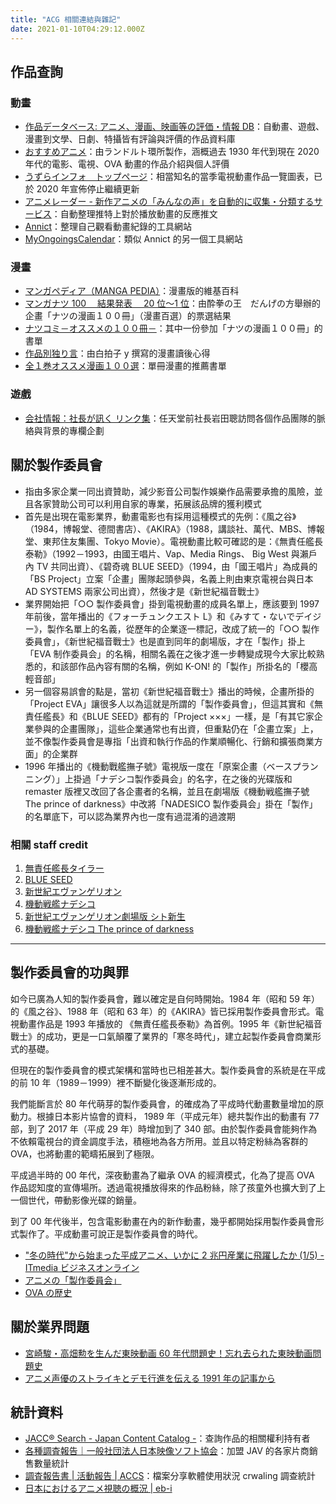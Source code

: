 ```yaml
---
title: "ACG 相關連結與雜記"
date: 2021-01-10T04:29:12.000Z
---
```


## 作品查詢

### 動畫

- [作品データベース: アニメ、漫画、映画等の評価・情報 DB](https://sakuhindb.com/)：自動畫、遊戲、漫畫到文學、日劇、特攝皆有評論與評價的作品資料庫
- [おすすめアニメ](http://www001.upp.so-net.ne.jp/tsuribe/anime/animej.html)：由ランドルト環所製作，涵概過去 1930 年代到現在 2020 年代的電影、電視、OVA 動畫的作品介紹與個人評價
- [うずらインフォ　トップページ](https://uzurainfo.han-be.com/index.html)：相當知名的當季電視動畫作品一覽圖表，已於 2020 年宣佈停止繼續更新
- [アニメレーダー - 新作アニメの「みんなの声」を自動的に収集・分類するサービス](https://ckworks.jp/animeradar/)：自動整理推特上對於播放動畫的反應推文
- [Annict](https://annict.jp/)：整理自己觀看動畫紀錄的工具網站
- [MyOngoingsCalendar](https://myongoingscalendar.eu/)：類似 Annict 的另一個工具網站

### 漫畫

- [マンガペディア（MANGA PEDIA）](https://mangapedia.com/)：漫畫版的維基百科
- [マンガナツ 100 　結果発表　 20 位〜1 位](https://dangerous1192.hatenadiary.org/entries/2006/08/24)：由酔拳の王　だんげの方舉辦的企畫「ナツの漫画１００冊」（漫畫百選）的票選結果
- [ナツコミ－オススメの１００冊－](http://orangestar.littlestar.jp/100comic.html)：其中一份參加「ナツの漫画１００冊」的書單
- [作品別独り言](http://shira-yawa.sakura.ne.jp/sakuhinbetu.html)：由白拍子 y 撰寫的漫畫讀後心得
- [全１巻オススメ漫画１００選](https://yoicomic.blog.fc2.com/blog-entry-185.html)：單冊漫畫的推薦書單

### 遊戲

- [会社情報：社長が訊く リンク集](https://www.nintendo.co.jp/corporate/links/)：任天堂前社長岩田聰訪問各個作品團隊的脈絡與背景的專欄企劃

## 關於製作委員會

- 指由多家企業一同出資贊助，減少影音公司製作娛樂作品需要承擔的風險，並且各家贊助公司可以利用自家的專業，拓展該品牌的獲利模式
- 首先是出現在電影業界，動畫電影也有採用這種模式的先例：《風之谷》（1984，博報堂、德間書店）、《AKIRA》（1988，講談社、萬代、MBS、博報堂、東邦住友集團、Tokyo Movie）。電視動畫比較可確認的是：《無責任艦長泰勒》（1992－1993，由國王唱片、Vap、Media Rings、 Big West 與瀨戶內 TV 共同出資）、《碧奇魂 BLUE SEED》（1994，由「國王唱片」為成員的「BS Project」立案「企畫」團隊起頭參與，名義上則由東京電視台與日本 AD SYSTEMS 兩家公司出資），然後才是《新世紀福音戰士》
- 業界開始把「○○ 製作委員會」掛到電視動畫的成員名單上，應該要到 1997 年前後，當年播出的《フォーチュンクエスト L》和《みすて・ないでデイジー》，製作名單上的名義，從歷年的企業逐一標記，改成了統一的「○○ 製作委員會」，《新世紀福音戰士》也是直到同年的劇場版，才在「製作」掛上「EVA 制作委員会」的名稱，相關名義在之後才進一步轉變成現今大家比較熟悉的，和該部作品內容有關的名稱，例如 K-ON! 的「製作」所掛名的「櫻高輕音部」
- 另一個容易誤會的點是，當初《新世紀福音戰士》播出的時候，企畫所掛的「Project EVA」讓很多人以為這就是所謂的「製作委員會」，但這其實和《無責任艦長》和《BLUE SEED》都有的「Project ×××」一樣，是「有其它家企業參與的企畫團隊」，這些企業通常也有出資，但重點仍在「企畫立案」上，並不像製作委員會是專指「出資和執行作品的作業順暢化、行銷和擴張商業方面」的企業群
- 1996 年播出的《機動戰艦撫子號》電視版一度在「原案企畫（ベースプランニング）」上掛過「ナデシコ製作委員会」的名字，在之後的光碟版和 remaster 版裡又改回了各企畫者的名稱，並且在劇場版《機動戦艦撫子號 The prince of darkness》中改將「NADESICO 製作委員会」掛在「製作」的名單底下，可以認為業界內也一度有過混淆的過渡期

### 相關 staff credit

1. [無責任艦長タイラー](https://seesaawiki.jp/w/radioi_34/d/%cc%b5%c0%d5%c7%a4%b4%cf%c4%b9%a5%bf%a5%a4%a5%e9%a1%bc)
2. [BLUE SEED](https://seesaawiki.jp/w/radioi_34/d/BLUE%20SEED)
3. [新世紀エヴァンゲリオン](https://seesaawiki.jp/w/radioi_34/d/%bf%b7%c0%a4%b5%aa%a5%a8%a5%f4%a5%a1%a5%f3%a5%b2%a5%ea%a5%aa%a5%f3)
4. [機動戦艦ナデシコ](https://seesaawiki.jp/w/radioi_34/d/%b5%a1%c6%b0%c0%ef%b4%cf%a5%ca%a5%c7%a5%b7%a5%b3)
5. [新世紀エヴァンゲリオン劇場版 シト新生](https://seesaawiki.jp/w/radioi_34/d/%bf%b7%c0%a4%b5%aa%a5%a8%a5%f4%a5%a1%a5%f3%a5%b2%a5%ea%a5%aa%a5%f3%b7%e0%be%ec%c8%c7%20%a5%b7%a5%c8%bf%b7%c0%b8)
6. [機動戦艦ナデシコ The prince of darkness](https://seesaawiki.jp/w/radioi_34/d/%b5%a1%c6%b0%c0%ef%b4%cf%a5%ca%a5%c7%a5%b7%a5%b3%20The%20prince%20of%20darkness)

---

## 製作委員會的功與罪

如今已廣為人知的製作委員會，難以確定是自何時開始。1984 年（昭和 59 年）的《風之谷》、1988 年（昭和 63 年）的《AKIRA》皆已採用製作委員會形式。電視動畫作品是 1993 年播放的 《無責任艦長泰勒》為首例。1995 年《新世紀福音戰士》的成功，更是一口氣顛覆了業界的「寒冬時代」，建立起製作委員會商業形式的基礎。

但現在的製作委員會的模式架構和當時也已相差甚大。製作委員會的系統是在平成的前 10 年（1989－1999）裡不斷變化後逐漸形成的。

我們能斷言於 80 年代萌芽的製作委員會，的確成為了平成時代動畫數量增加的原動力。根據日本影片協會的資料， 1989 年（平成元年）總共製作出的動畫有 77 部，到了 2017 年（平成 29 年）時增加到了 340 部。由於製作委員會能夠作為不依賴電視台的資金調度手法，積極地為各方所用。並且以特定粉絲為客群的 OVA，也將動畫的範疇拓展到了極限。

平成過半時的 00 年代，深夜動畫為了繼承 OVA 的經濟模式，化為了提高 OVA 作品認知度的宣傳場所。透過電視播放得來的作品粉絲，除了孩童外也擴大到了上一個世代，帶動影像光碟的銷量。

到了 00 年代後半，包含電影動畫在內的新作動畫，幾乎都開始採用製作委員會形式製作了。平成動畫可說正是製作委員會的時代。

- ["冬の時代"から始まった平成アニメ、いかに 2 兆円産業に飛躍したか (1/5) - ITmedia ビジネスオンライン](https://www.itmedia.co.jp/business/articles/1903/14/news023.html)
- [アニメの「製作委員会」](http://garakuta-do.game.coocan.jp/seisakuiinkai.html)
- [OVA の歴史](http://ohkami.sakura.ne.jp/meta-ovalist.htm)

## 關於業界問題

- [宮崎駿・高畑勲を生んだ東映動画 60 年代問題史！忘れ去られた東映動画問題史](http://www1.odn.ne.jp/~ccu48870/wasurera.htm)
- [アニメ声優のストライキとデモ行進を伝える 1991 年の記事から](https://anirepo.exblog.jp/15999720/)

## 統計資料

- [JACC® Search - Japan Content Catalog -](https://japancontentcatalog.jp/)：查詢作品的相關權利持有者
- [各種調査報告｜一般社団法人日本映像ソフト協会](http://www.jva-net.or.jp/report/)：加盟 JAV 的各家片商銷售數量統計
- [調査報告書 | 活動報告 | ACCS](https://www2.accsjp.or.jp/research/)：檔案分享軟體使用狀況 crwaling 調查統計
- [日本におけるアニメ視聴の概況 | eb-i](https://www.f-ism.net/ebi/mreport/r00000000047/)
